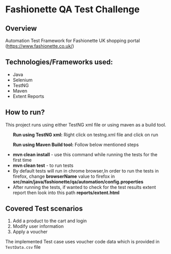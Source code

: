 # Fashionette QA Test Challenge
## Overview
Automation Test Framework for Fashionette UK shopping portal (https://www.fashionette.co.uk/)



## Technologies/Frameworks used:

<ul>
<li>Java</li>
<li>Selenium</li>
<li>TestNG</li>
<li>Maven</li>
<li>Extent Reports</li>

</ul>

## How to run?
This project runs using either TestNG xml file or using maven as a build tool.
<ul><b>Run using TestNG xml:</b>
Right click on testng.xml file and click on run
</ul>
<ul><b>Run using Maven Build tool:</b> Follow below mentioned steps
</ul>
<ul>
<li><b>mvn clean install</b> - use this command while running the tests for the first time</li>
<li><b>mvn clean test</b> - to run tests</li>
<li>By default tests will run in chrome browser,In order to run the tests in firefox, change <b>browserName</b> value to firefox in <b>src/main/java/fashionette/qa/automation/config.properties</b></li>
<li>After running the tests, if wanted to check for the test results extent report then look into this path <b>reports/extent.html</b> </li>
</ul>



## Covered Test scenarios

1. Add a product to the cart and login
2. Modify user information
3. Apply a voucher

The implemented Test case uses voucher code data which is provided in ``` TestData.csv ``` file




